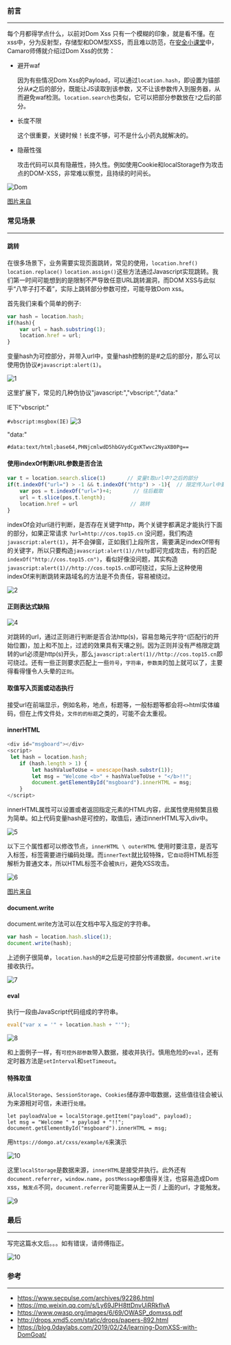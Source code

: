 ### 前言
- - -
每个月都得学点什么，以前对Dom Xss 只有一个模糊的印象，就是看不懂。在xss中，分为反射型，存储型和DOM型XSS，而且难以防范，在[安全小课堂](https://www.secpulse.com/archives/92286.html)中，Camaro师傅就介绍过Dom Xss的优势：
* 避开waf

  因为有些情况Dom Xss的Payload，可以通过`location.hash`，即设置为锚部分从`#`之后的部分，既能让JS读取到该参数，又不让该参数传入到服务器，从而避免waf检测。`location.search`也类似，它可以把部分参数放在`?`之后的部分。

* 长度不限

  这个很重要，关键时候！长度不够，可不是什么小药丸就解决的。
  
* 隐蔽性强

  攻击代码可以具有隐蔽性，持久性。例如使用Cookie和localStorage作为攻击点的DOM-XSS，非常难以察觉，且持续的时间长。
  
![Dom](https://i.loli.net/2019/05/16/5cdcd26779d6f86233.jpg)

[图片来自](https://twitter.com/k2wanko/status/1126621174874529793)

### 常见场景
- - -
 
#### 跳转
在很多场景下，业务需要实现页面跳转，常见的使用，`location.href()` `location.replace()` `location.assign()`这些方法通过Javascript实现跳转。我们第一时间可能想到的是限制不严导致任意URL跳转漏洞，而DOM XSS与此似乎“八竿子打不着”，实际上跳转部分参数可控，可能导致Dom xss。

首先我们来看个简单的例子:
```javascript
var hash = location.hash;
if(hash){
	var url = hash.substring(1);
	location.href = url;
}
```
变量hash为可控部分，并带入url中，变量hash控制的是#之后的部分，那么可以使用伪协议`#javascript:alert(1)`。

![1](https://i.loli.net/2019/05/13/5cd8e4b81191751510.jpg)

这里扩展下，常见的几种伪协议"javascript:","vbscript:","data:"

IE下"vbscript:" 

`#vbscript:msgbox(IE)`
![3](https://i.loli.net/2019/05/13/5cd97dc035b0e48997.jpg)

"data:"

`#data:text/html;base64,PHNjcmlwdD5hbGVydCgxKTwvc2NyaXB0Pg==`

#### 使用indexOf判断URL参数是否合法 

```javascript
var t = location.search.slice(1)       // 变量t取url中?之后的部分
if(t.indexOf("url=") > -1 && t.indexOf("http") > -1){  // 限定传入url中要带有indexOf的关键词
	var pos = t.indexOf("url=")+4;       // 往后截取
	url = t.slice(pos,t.length);         
	location.href = url                 // 跳转
}
```
indexOf会对url进行判断，是否存在关键字http，两个关键字都满足才能执行下面的部分，如果正常请求 `?url=http://cos.top15.cn` 没问题，我们构造`javascript:alert(1)`，并不会弹窗，正如我们上段所言，需要满足indexOf带有的关键字，所以只要构造`javascript:alert(1)//http`即可完成攻击，有的匹配`indexOf("http://cos.top15.cn")`，看似好像没问题，其实构造`javascript:alert(1)//http://cos.top15.cn`即可绕过，实际上这种使用indexOf来判断跳转来路域名的方法是不负责任，容易被绕过。

![2](https://i.loli.net/2019/05/13/5cd9709f2927273395.jpg)

#### 正则表达式缺陷

![4](https://i.loli.net/2019/05/14/5cda855258fe377201.jpg)

对跳转的url，通过正则进行判断是否合法http(s)，容易忽略元字符`^`(匹配行的开始位置)，加上和不加上，过滤的效果具有天壤之别。因为正则并没有严格限定跳转的url必须是http(s)开头，那么`javascript:alert(1)//http://cos.top15.cn`即可绕过。还有一些正则要求匹配上一些`符号`，`字符串`，`参数类`的加上就可以了，主要得看得懂令人头晕的`正则`。

#### 取值写入页面或动态执行 
接受url在前端显示，例如名称，地点，标题等，一般标题等都会将`<>`html实体编码，但在上传文件处，`文件的的标题`之类的，可能不会太重视。

#### innerHTML
```javascript
<div id="msgboard"></div>
<script>
 let hash = location.hash;
    if (hash.length > 1) {
        let hashValueToUse = unescape(hash.substr(1));
        let msg = "Welcome <b>" + hashValueToUse + "</b>!!";
        document.getElementById("msgboard").innerHTML = msg;
    }
</script>
```
innerHTML属性可以设置或者返回指定元素的HTML内容，此属性使用频繁且极为简单。如上代码变量hash是可控的，取值后，通过innerHTML写入div中。

![5](https://i.loli.net/2019/05/16/5cdd1b1df2cdc12587.jpg)

以下三个属性都可以修改节点，`innerHTML \ outerHTML` 使用时要注意，是否写入标签，标签需要进行编码处理。而`innerText`就比较特殊，它`自动`将HTML标签解析为普通文本，所以HTML标签不会被`执行`，避免XSS攻击。

![6](https://i.loli.net/2019/05/16/5cdd1e782185834598.jpg)

[图片来自](http://www.softwhy.com/article-9295-1.html)

#### document.write
document.write方法可以在文档中写入指定的字符串。
```javascript
var hash = location.hash.slice(1);
document.write(hash);
```
上述例子很简单，`location.hash`的#之后是可控部分传递数据，`document.write`接收执行。

![7](https://i.loli.net/2019/05/16/5cdd6bae2823170980.jpg)

#### eval
执行一段由JavaScript代码组成的字符串。
```javascript
eval("var x = '" + location.hash + "'");
```

![8](https://i.loli.net/2019/05/16/5cdd76490e63b51526.jpg)

和上面例子一样，有`可控外部参数`带入数据，接收并执行。慎用危险的`eval`，还有定时器方法是`setInterval`和`setTimeout`。

#### 特殊取值
从`localStorage`、`SessionStorage`、`Cookies`储存源中取数据，这些值往往会被认为来源相对可信，未进行`处理`。
```
let payloadValue = localStorage.getItem("payload", payload);
let msg = "Welcome " + payload + "!!";
document.getElementById("msgboard").innerHTML = msg;
```
用`https://domgo.at/cxss/example/6`来演示

![10](https://i.loli.net/2019/05/16/5cdd852f1eba847687.jpg)

这里`localStorage`是数据来源，`innerHTML`是接受并执行。此外还有`document.referrer`，`window.name`，`postMessage`都值得关注，也容易造成Dom xss，`触发点`不同，`document.referrer`可能需要从上一页 / 上面的url，才能触发。

![9](https://i.loli.net/2019/05/16/5cdd825914cdc11533.jpg)

### 最后
- - -
写完这篇水文后。。。如有错误，请师傅指正。

![10](https://i.loli.net/2019/05/17/5cdd895d1f6f316889.jpg)

### 参考
- - -
* https://www.secpulse.com/archives/92286.html
* https://mp.weixin.qq.com/s/Ly69JPH8ttDnvUiRRkfIvA
* https://www.owasp.org/images/6/69/OWASP_domxss.pdf
* http://drops.xmd5.com/static/drops/papers-892.html
* https://blog.0daylabs.com/2019/02/24/learning-DomXSS-with-DomGoat/

